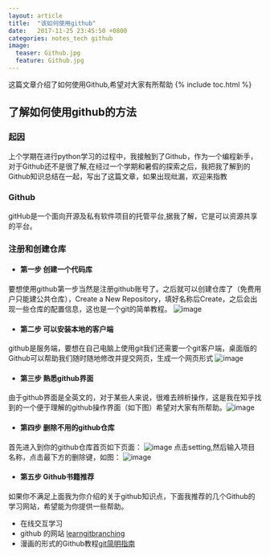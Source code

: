 ```yaml
---
layout: article
title:  "该如何使用github"
date:   2017-11-25 23:45:50 +0800
categories: notes_tech github
image:
  teaser: Github.jpg
  feature: Github.jpg
---
```

这篇文章介绍了如何使用Github,希望对大家有所帮助
{% include toc.html %}


## 了解如何使用github的方法
### 起因
上个学期在进行python学习的过程中，我接触到了Github，作为一个编程新手，对于Github还不是很了解,在经过一个学期和暑假的探索之后，我把我了解到的Github知识总结在一起，写出了这篇文章，如果出现纰漏，欢迎来指教
### Github

gitHub是一个面向开源及私有软件项目的托管平台,据我了解，它是可以资源共享的平台。

### 注册和创建仓库
* #### 第一步 创建一个代码库
要想使用github第一步当然是注册github账号了。之后就可以创建仓库了（免费用户只能建公共仓库），Create a New Repository，填好名称后Create，之后会出现一些仓库的配置信息，这也是一个git的简单教程。
![image](https://upload-images.jianshu.io/upload_images/2949750-927907b6e1de330f.png?imageMogr2/auto-orient/)

* #### 第二步 可以安装本地的客户端
github是服务端，要想在自己电脑上使用git我们还需要一个git客户端，桌面版的Github可以帮助我们随时随地修改并提交网页，生成一个网页形式
![image](https://ss3.bdstatic.com/70cFv8Sh_Q1YnxGkpoWK1HF6hhy/it/u=131887112,2818803151&fm=27&gp=0.jpg)

* #### 第三步 熟悉github界面
由于github界面是全英文的，对于某些人来说，很难去辨析操作，这是我在知乎找到的一个便于理解的github操作界面（如下图）希望对大家有所帮助。![image](https://pic2.zhimg.com/7c9d3403bf922b1663f56975869c829b_r.jpg)
* #### 第四步 删除不用的github仓库
首先进入到你的github仓库首页如下页面：
![image](https://pic1.zhimg.com/v2-0950a6807db409874350192b9cc9422f_r.jpg)
点击setting,然后输入项目名称，点击最下方的删除键，如图：
![image](https://pic3.zhimg.com/v2-45fdea60e09166ee9941d128d84d6833_r.jpg)

* #### 第五步 Github书籍推荐
 如果你不满足上面我为你介绍的关于github知识点，下面我推荐的几个Github的学习网站，希望能为你提供一些帮助。
- 在线交互学习 
- github 的网站 [learngitbranching](https://learngitbranching.js.org/?NODEMO)
- 漫画的形式的Github教程[git简明指南](http://rogerdudler.github.io/git-guide/index.zh.html)
